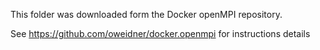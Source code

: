 This folder was downloaded form the Docker openMPI repository. 

See https://github.com/oweidner/docker.openmpi for instructions details